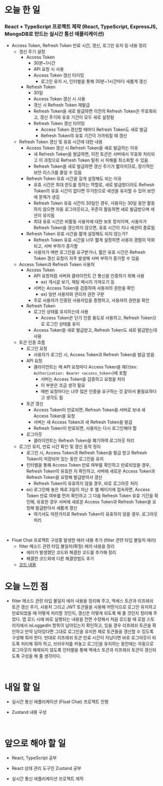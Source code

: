 # 오늘 한 일

### React + TypeScript 프로젝트 제작 (React, TypeScript, ExpressJS, MongoDB로 만드는 실시간 통신 애플리케이션)

- Access Token, Refresh Token 만료 시간, 갱신, 로그인 유지 등 내용 정리
  - 갱신 주기 설정
    - Access Token
      - 30분~1시간
      - API 요청 시 사용
      - Access Token 갱신 타이밍
        - 로그인 유지 시, 인터벌을 통해 30분~1시간마다 새롭게 갱신
    - Refresh Token
      - 30일
      - Access Token 갱신 시 사용
      - 갱신 시 Refresh Token 재발급
      - Refresh Token을 새로 발급하면 이전의 Refresh Token은 무효화되고, 갱신 주기와 유효 기간이 모두 새로 설정됨
      - Refresh Token 갱신 타이밍
        - Access Token 갱신할 때마다 Refresh Token도 새로 발급
        - Refresh Token의 유효 기간이 가까워질 때 갱신
  - Refresh Token 갱신 및 유효 시간에 대한 내용
    - Access Token 갱신 시 Refresh Token을 새로 발급하는 이유
      - 새 Refresh Token을 발급하면, 이전 토큰은 서버에서 무효화 처리되고 이 과정으로 Refresh Token 탈취 시 피해를 최소화할 수 있음
      - Refresh Token을 새로 발급하면 갱신 주기가 짧아지므로, 장기적인 보안 리스크를 줄일 수 있음
    - Refresh Token 유효 시간을 길게 설정해도 되는 이유
      - 유효 시간은 최대 한도를 정하는 역할로, 새로 발급받더라도 Refresh Token의 유효 시간이 없다면 무기한으로 세션을 유지할 수 있어 보안에 문제가 생김
      - Refresh Token 유효 시간이 30일인 경우, 사용자는 30일 동안 활동하지 않으면 자동 로그아웃되고, 꾸준히 활동하면 새로 발급받으며 세션이 유지됨
      - 최대 유효 시간은 비활동 사용자에 대한 보호 장치이며, 사용자가 Refresh Token을 갱신하지 않으면, 유효 시간이 지나 세션이 종료됨
    - Refresh Token 유효 시간을 짧게 설정해도 되지 않는가?
      - Refresh Token 유효 시간을 너무 짧게 설정하면 사용자 경험이 악화되고, 서버 부하가 증가함
      - 사용자가 매번 로그인을 요구받거나, 짧은 유효 시간은 Refresh Token 갱신 요청이 자주 발생해 서버 부하가 증가할 수 있음
  - Access Token과 Refresh Token 사용처
    - Access Token
      - API 요청처럼 서버와 클라이언트 간 통신을 인증하기 위해 사용
        - ex) 게시글 보기, 채팅 메시지 가져오기 등
      - 서버는 Access Token을 검증하여 사용자의 권한을 확인
        - ex) 일반 사용자와 관리자 권한 구분
      - 주로 사용자가 인증된 사용자임을 증명하고, 사용자의 권한을 확인
    - Refresh Token
      - 로그인 상태를 유지하는데 사용
        - Access Token은 단기 인증 용도로 사용하고, Refresh Token으로 로그인 상태를 유지
      - Access Token을 새로 발급받고, Refresh Token도 새로 발급받는데 사용
  - 토큰 인증 흐름
    - 로그인 요청
      - 사용자가 로그인 시, Access Token과 Refresh Token을 발급 받음
    - API 요청
      - 클라이언트는 매 API 요청마다 Access Token을 헤더(ex: `Authorization: Bearer <access_token>`)에 포함
        - 서버는 Access Token을 검증하고 요청을 처리
        - 이 부분은 조금 생각 필요
        - 매번 요청마다는 너무 많은 인증을 요구하는 것 같아서 불필요하다고 생각도 됨
    - 토큰 갱신
      - Access Token이 만료되면, Refresh Token을 서버로 보내 새 Access Token을 요청
      - 서버는 새 Access Token과 새 Refresh Token을 발급
      - Refresh Token이 만료되면, 사용자는 다시 로그인해야 함
    - 로그아웃
      - 클라이언트는 Refresh Token을 폐기하여 로그아웃 처리
  - 로그인 유지, 만료 시간 확인 및 갱신 동작 정리
    - 로그인 시, Access Token과 Refresh Token을 발급 받고 Refresh Token이 저장되어 있는 동안 로그인을 유지
    - 인터벌을 통해 Access Token 만료 여부를 확인하고 만료되었을 경우, Refresh Token이 유효한 지 확인하고, 서버에 새로운 Access Token과 Refresh Token을 요청해 발급받아서 갱신
      - Refresh Token이 유효하지 않을 경우, 바로 로그아웃 처리
    - ex) 로그인해 놓은 채로 3일이 지난 후 웹 페이지에 접속하면, Access Token 만료 여부를 먼저 확인하고 그 다음 Refresh Token 유효 기간을 확인해, 유효한 경우 서버에 새로운 Access Token과 Refresh Token을 요청해 발급받아서 새롭게 갱신
      - 여기서도 마찬가지로 Refresh Token이 유효하지 않을 경우, 로그아웃 처리

<br />

- Float Chat 프로젝트 구성중 발생한 에러 내용 추가 (filter 관련 타입 불일치 에러)
  - filter 메소드 관련 타입 불일치(확장) 에러 내용을 정리
    - 에러가 발생했던 코드와 해결한 코드를 추가해 정리
    - 해결한 코드외에 다른 해결방법도 추가
  - [코드 내용](https://github.com/jeongsangtae/TIL/commit/c71a50213e0270dfc1df8a8868703264d9605364)

# 오늘 느낀 점

- filter 메소드 관련 타입 불일치 에러 내용을 정리해 주고, 액세스 토큰과 리프레쉬 토큰 갱신 주기, 사용처 그리고 JWT 토큰들을 사용해 어떤식으로 로그인 유지하고 만료되었을 때 어떻게 처리할 것인지, 갱신은 어떻게 되도록 해 줄 것인지 정리해 주었다. 앱 로드 시에 바로 실행되는 내용을 전면 수정해서 처음 로드될 때 로컬 스토리지에서 isLoggedIn 항목이 남아있는지 확인하고, 있을 경우 리프레쉬 토큰을 확인하고 만약 남아있다면 그대로 로그인을 유지한 채로 토큰들을 갱신할 수 있도록 구성해 줘야 한다. 반대로 리프레쉬 토큰 만료 시간이 지났다면 바로 로그아웃이 되도록 처리해 줘야 하고, 브라우저를 켜놓고 로그인을 유지하는 동안에는 자동으로 로그아웃이 해제되지 않도록 인터벌을 통해 액세스 토큰과 리프레쉬 토큰이 갱신되도록 구성을 해 줄 생각이다.

<br />

# 내일 할 일

- 실시간 통신 애플리케이션 (Float Chat) 프로젝트 진행

- Zustand 내용 구성

<br />

# 앞으로 해야 할 일

- React, TypeScript 공부

- React 상태 관리 도구인 Zustand 공부

- 실시간 통신 애플리케이션 프로젝트 제작
